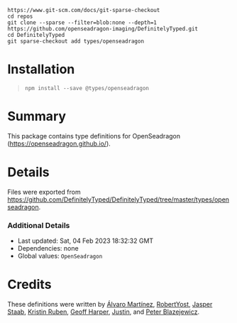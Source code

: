 ```
https://www.git-scm.com/docs/git-sparse-checkout
cd repos
git clone --sparse --filter=blob:none --depth=1 https://github.com/openseadragon-imaging/DefinitelyTyped.git
cd DefinitelyTyped
git sparse-checkout add types/openseadragon
```

# Installation
> `npm install --save @types/openseadragon`

# Summary
This package contains type definitions for OpenSeadragon (https://openseadragon.github.io/).

# Details
Files were exported from https://github.com/DefinitelyTyped/DefinitelyTyped/tree/master/types/openseadragon.

### Additional Details
 * Last updated: Sat, 04 Feb 2023 18:32:32 GMT
 * Dependencies: none
 * Global values: `OpenSeadragon`

# Credits
These definitions were written by [ Álvaro Martínez](https://github.com/alvaromartmart), [RobertYost](https://github.com/RobertYost), [Jasper Staab](https://github.com/jstaab), [Kristin Ruben](https://github.com/kristinruben), [Geoff Harper](https://github.com/geoff-harper), [Justin](https://github.com/justincy), and [Peter Blazejewicz](https://github.com/peterblazejewicz).
